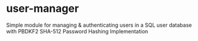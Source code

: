 # user-manager
Simple module for managing &amp; authenticating users in a SQL user database with PBDKF2 SHA-512 Password Hashing Implementation
